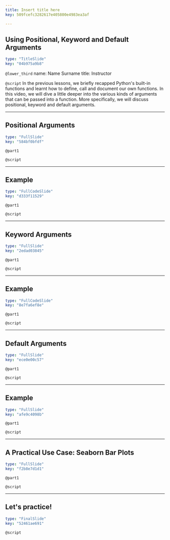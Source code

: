 ```yaml
---
title: Insert title here
key: 509fcefc3282617e405800e4983ea3af

---
```

## Using Positional, Keyword and Default Arguments

```yaml
type: "TitleSlide"
key: "04b975a9b8"
```

`@lower_third`
name: Name Surname
title: Instructor


`@script`
In the previous lessons, we briefly recapped Python's built-in functions and learnt how to define, call and document our own functions.
In this video, we will dive a little deeper into the various kinds of arguments that can be passed into a function. More specifically, we will discuss positional, keyword and default arguments.


---
## Positional Arguments

```yaml
type: "FullSlide"
key: "584bf0bfdf"
```

`@part1`



`@script`



---
## Example

```yaml
type: "FullCodeSlide"
key: "d333f11529"
```

`@part1`



`@script`



---
## Keyword Arguments

```yaml
type: "FullSlide"
key: "2edad03845"
```

`@part1`



`@script`



---
## Example

```yaml
type: "FullCodeSlide"
key: "8e7fa6ef8e"
```

`@part1`



`@script`



---
## Default Arguments

```yaml
type: "FullSlide"
key: "ece0e00c57"
```

`@part1`



`@script`



---
## Example

```yaml
type: "FullSlide"
key: "afe9c4098b"
```

`@part1`



`@script`



---
## A Practical Use Case: Seaborn Bar Plots

```yaml
type: "FullSlide"
key: "f2b8e7d1d1"
```

`@part1`



`@script`



---
## Let's practice!

```yaml
type: "FinalSlide"
key: "52461ae691"
```

`@script`


